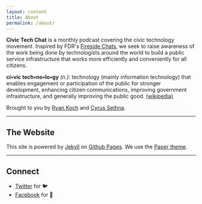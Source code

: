 ```yaml
---
layout: content
title: About
permalink: /about/
---
```

**Civic Tech Chat** is a monthly podcast covering the civic technology movement. Inspired by FDR's [Fireside Chats](https://en.wikipedia.org/wiki/Fireside_chats), we seek to raise awareness of the work being done by technologists around the world to build a public service infrastructure that works more efficiently and conveniently for all citizens.

**ci•vic  tech•no•lo•gy** *(n.)*: technology (mainly information technology) that enables engagement or participation of the public for stronger development, enhancing citizen communications, improving government infrastructure, and generally improving the public good. [(wikipedia)](https://en.wikipedia.org/wiki/Civic_technology)

Brought to you by [Ryan Koch](https://twitter.com/Ryan_Koch) and [Cyrus Sethna](https://twitter.com/c_sethna).

----

## The Website
This site is powered by [Jekyll](https://jekyllrb.com) on [Github Pages](https://pages.github.com). We use the [Paper theme](https://deadbeef.me/paper-jekyll-theme/).

----

## Connect

- [Twitter](https://www.twitter.com/civictechtalks) for 🐦
- [Facebook](https://www.facebook.com/) for 🕺
